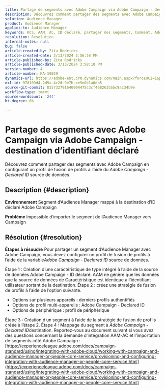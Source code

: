 ```yaml
---
title: Partage de segments avec Adobe Campaign via Adobe Campaign - destination d’identifiant déclaré
description: Découvrez comment partager des segments avec Adobe Campaign via Adobe Campaign - Destination ID déclaré
solution: Audience Manager
product: Audience Manager
applies-to: Audience Manager
keywords: KCS, AAM, AC, ID déclaré, partager des segments, Comment, Adobe Audience Manager, Adobe Campaign, destination d’ID déclaré
resolution: Resolution
internal-notes: null
bug: false
article-created-by: Zita Rodricks
article-created-date: 3/13/2024 3:56:58 PM
article-published-by: Zita Rodricks
article-published-date: 3/13/2024 3:58:10 PM
version-number: 4
article-number: KA-19029
dynamics-url: https://adobe-ent.crm.dynamics.com/main.aspx?forceUCI=1&pagetype=entityrecord&etn=knowledgearticle&id=fc071c51-52e1-ee11-904d-6045bd0065b6
exl-id: 978109d4-2d9a-4c2d-9e7b-ce9e0e1a0db5
source-git-commit: 835732791640004475c3cf468262bbbc9ac34b9e
workflow-type: tm+mt
source-wordcount: '244'
ht-degree: 0%

---
```


# Partage de segments avec Adobe Campaign via Adobe Campaign - destination d’identifiant déclaré


Découvrez comment partager des segments avec Adobe Campaign en configurant un profil de fusion de profils à l’aide du *Adobe Campaign - Declared ID* source de données.

## Description {#description}


<b>Environnement</b>
Segment d’Audience Manager mappé à la destination d’ID déclaré Adobe Campaign

<b>Problème</b>
Impossible d’importer le segment de l’Audience Manager vers Campaign


## Résolution {#resolution}


<b>Étapes à résoudre</b>
Pour partager un segment d’Audience Manager avec Adobe Campaign, vous devez configurer un profil de fusion de profils à l’aide de la variable*Adobe Campaign - Declared ID* source de données.

Étape 1 : Création d’une caractéristique de type intégré à l’aide de la source de données Adobe Campaign - ID déclaré.
AAM ne génère que les données que la source de données de Caractéristique est identique à l’identifiant utilisateur sortant de la destination.
Étape 2 : créez une stratégie de fusion de profils à l’aide de l’option suivante.

- Options sur plusieurs appareils : derniers profils authentifiés
- Options de profil multi-appareils : Adobe Campaign - Declared ID
- Options de périphérique : profil de périphérique


Étape 3 : Création d’un segment à l’aide de la stratégie de fusion de profils créée à l’étape 2.
Étape 4 : Mappage du segment à *Adobe Campaign - Declared ID*destination.
Reportez-vous au document suivant si vous avez des questions concernant la demande d’intégration AAM-AC et l’importation de segments côté Adobe Campaign : [https://experienceleague.adobe.com/docs/campaign-standard/using/integrating-with-adobe-cloud/working-with-campaign-and-audience-manager-or-people-core-service/provisioning-and-configuring-integration-with-audience-manager-or-people-core-service.html](https://experienceleague.adobe.com/docs/campaign-standard/using/integrating-with-adobe-cloud/working-with-campaign-and-audience-manager-or-people-core-service/provisioning-and-configuring-integration-with-audience-manager-or-people-core-service.html)
